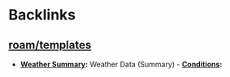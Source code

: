 
# Backlinks
## [roam/templates](<roam/templates.md>)
- **[Weather Summary](<Weather Summary.md>):** Weather Data (Summary)
                    - **[Conditions](<Conditions.md>):**


